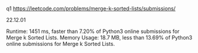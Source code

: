q1
https://leetcode.com/problems/merge-k-sorted-lists/submissions/

22.12.01

Runtime: 1451 ms, faster than 7.20% of Python3 online submissions for Merge k Sorted Lists.
Memory Usage: 18.7 MB, less than 13.69% of Python3 online submissions for Merge k Sorted Lists.
